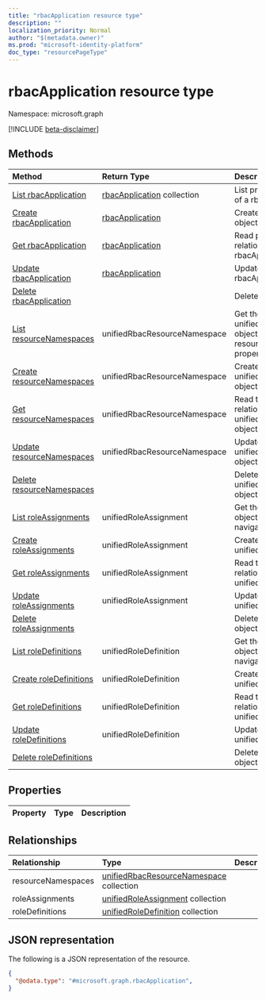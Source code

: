 ```yaml
---
title: "rbacApplication resource type"
description: ""
localization_priority: Normal
author: "$(metadata.owner)"
ms.prod: "microsoft-identity-platform"
doc_type: "resourcePageType"
---
```


# rbacApplication resource type

Namespace: microsoft.graph

[!INCLUDE [beta-disclaimer](../../includes/beta-disclaimer.md)]

## Methods

| Method                                                                           | Return Type                                      | Description                                                                                 |
| :------------------------------------------------------------------------------- | :----------------------------------------------- | :------------------------------------------------------------------------------------------ |
| [List rbacApplication](../api/rbacapplication-list.md)                           | [rbacApplication](rbacApplication.md) collection | List properties and relationships of a rbacApplication object.                              |
| [Create rbacApplication](../api/rbacapplication-create.md)                       | [rbacApplication](rbacApplication.md)            | Create a new rbacApplication object.                                                        |
| [Get rbacApplication](../api/rbacapplication-get.md)                             | [rbacApplication](rbacApplication.md)            | Read properties and relationships of a rbacApplication object.                              |
| [Update rbacApplication](../api/rbacapplication-update.md)                       | [rbacApplication](rbacApplication.md)            | Update the properties of a rbacApplication object.                                          |
| [Delete rbacApplication](../api/rbacapplication-delete.md)                       |                                                  | Delete a rbacApplication object.                                                            |
| [List resourceNamespaces](../api/rbacapplication-list-resourcenamespaces.md)     | unifiedRbacResourceNamespace                     | Get the unifiedRbacResourceNamespace objects from a resourceNamespaces navigation property. |
| [Create resourceNamespaces](../api/rbacapplication-post-resourcenamespaces.md)   | unifiedRbacResourceNamespace                     | Create a new unifiedRbacResourceNamespace object.                                           |
| [Get resourceNamespaces](../api/rbacapplication-get-resourcenamespaces.md)       | unifiedRbacResourceNamespace                     | Read the properties and relationships of an unifiedRbacResourceNamespace object.            |
| [Update resourceNamespaces](../api/rbacapplication-update-resourcenamespaces.md) | unifiedRbacResourceNamespace                     | Update the properties of an unifiedRbacResourceNamespace object.                            |
| [Delete resourceNamespaces](../api/rbacapplication-delete-resourcenamespaces.md) |                                                  | Delete an unifiedRbacResourceNamespace object.                                              |
| [List roleAssignments](../api/rbacapplication-list-roleassignments.md)           | unifiedRoleAssignment                            | Get the unifiedRoleAssignment objects from a roleAssignments navigation property.           |
| [Create roleAssignments](../api/rbacapplication-post-roleassignments.md)         | unifiedRoleAssignment                            | Create a new unifiedRoleAssignment object.                                                  |
| [Get roleAssignments](../api/rbacapplication-get-roleassignments.md)             | unifiedRoleAssignment                            | Read the properties and relationships of an unifiedRoleAssignment object.                   |
| [Update roleAssignments](../api/rbacapplication-update-roleassignments.md)       | unifiedRoleAssignment                            | Update the properties of an unifiedRoleAssignment object.                                   |
| [Delete roleAssignments](../api/rbacapplication-delete-roleassignments.md)       |                                                  | Delete an unifiedRoleAssignment object.                                                     |
| [List roleDefinitions](../api/rbacapplication-list-roledefinitions.md)           | unifiedRoleDefinition                            | Get the unifiedRoleDefinition objects from a roleDefinitions navigation property.           |
| [Create roleDefinitions](../api/rbacapplication-post-roledefinitions.md)         | unifiedRoleDefinition                            | Create a new unifiedRoleDefinition object.                                                  |
| [Get roleDefinitions](../api/rbacapplication-get-roledefinitions.md)             | unifiedRoleDefinition                            | Read the properties and relationships of an unifiedRoleDefinition object.                   |
| [Update roleDefinitions](../api/rbacapplication-update-roledefinitions.md)       | unifiedRoleDefinition                            | Update the properties of an unifiedRoleDefinition object.                                   |
| [Delete roleDefinitions](../api/rbacapplication-delete-roledefinitions.md)       |                                                  | Delete an unifiedRoleDefinition object.                                                     |

## Properties

| Property | Type | Description |
| :------- | :--- | :---------- |

## Relationships

| Relationship       | Type                                                                                    | Description |
| :----------------- | :-------------------------------------------------------------------------------------- | :---------- |
| resourceNamespaces | [unifiedRbacResourceNamespace](../resources/unifiedrbacresourcenamespace.md) collection |             |
| roleAssignments    | [unifiedRoleAssignment](../resources/unifiedroleassignment.md) collection               |             |
| roleDefinitions    | [unifiedRoleDefinition](../resources/unifiedroledefinition.md) collection               |             |

## JSON representation

The following is a JSON representation of the resource.

<!-- {
  "blockType": "resource",
  "keyProperty": "id",
  "@odata.type": "microsoft.graph.rbacApplication",
  "baseType": "microsoft.graph.entity",
  "openType": False
}
-->

```json
{
  "@odata.type": "#microsoft.graph.rbacApplication",
}
```
